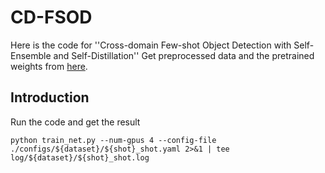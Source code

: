 # CD-FSOD
Here is the code for ''Cross-domain Few-shot Object Detection with Self-Ensemble and Self-Distillation''
Get preprocessed data and the pretrained weights from [here](https://github.com/XXX-YES/FSOD).

## Introduction

Run the code and get the result

    
    python train_net.py --num-gpus 4 --config-file ./configs/${dataset}/${shot}_shot.yaml 2>&1 | tee log/${dataset}/${shot}_shot.log
    
